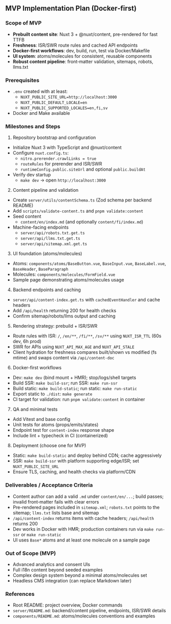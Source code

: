 ## MVP Implementation Plan (Docker‑first)

### Scope of MVP
- **Prebuilt content site**: Nuxt 3 + @nuxt/content, pre-rendered for fast TTFB
- **Freshness**: ISR/SWR route rules and cached API endpoints
- **Docker-first workflows**: dev, build, run, test via Docker/Makefile
- **UI system**: atoms/molecules for consistent, reusable components
- **Robust content pipeline**: front‑matter validation, sitemaps, robots, llms.txt

### Prerequisites
- `.env` created with at least:
  - `NUXT_PUBLIC_SITE_URL=http://localhost:3000`
  - `NUXT_PUBLIC_DEFAULT_LOCALE=en`
  - `NUXT_PUBLIC_SUPPORTED_LOCALES=en,fi,sv`
- Docker and Make available

### Milestones and Steps

1) Repository bootstrap and configuration
- Initialize Nuxt 3 with TypeScript and @nuxt/content
- Configure `nuxt.config.ts`:
  - `nitro.prerender.crawlLinks = true`
  - `routeRules` for prerender and ISR/SWR
  - `runtimeConfig.public.siteUrl` and optional `public.buildAt`
- Verify dev startup
  - `make dev` → open `http://localhost:3000`

2) Content pipeline and validation
- Create `server/utils/contentSchema.ts` (Zod schema per backend README)
- Add `scripts/validate-content.ts` and `pnpm validate:content`
- Seed content
  - `content/en/index.md` (and optionally `content/fi/index.md`)
- Machine-facing endpoints
  - `server/api/robots.txt.get.ts`
  - `server/api/llms.txt.get.ts`
  - `server/api/sitemap.xml.get.ts`

3) UI foundation (atoms/molecules)
- Atoms: `components/atoms/BaseButton.vue`, `BaseInput.vue`, `BaseLabel.vue`, `BaseHeader`, `BaseParagraph`
- Molecules: `components/molecules/FormField.vue`
- Sample page demonstrating atoms/molecules usage

4) Backend endpoints and caching
- `server/api/content-index.get.ts` with `cachedEventHandler` and cache headers
- Add `/api/health` returning 200 for health checks
- Confirm sitemap/robots/llms output and caching

5) Rendering strategy: prebuild + ISR/SWR
- Route rules with ISR: `/`, `/en/**`, `/fi/**`, `/sv/**` using `NUXT_ISR_TTL` (60s dev, 6h prod)
- SWR for APIs using `NUXT_API_MAX_AGE` and `NUXT_API_STALE`
- Client hydration for freshness compares built/shown vs modified (fs mtime) and swaps content via `/api/content-doc`

6) Docker-first workflows
- Dev: `make dev` (bind mount + HMR); stop/logs/shell targets
- Build SSR: `make build-ssr`; run SSR: `make run-ssr`
- Build static: `make build-static`; run static: `make run-static`
- Export static to `./dist`: `make generate`
- CI target for validation: run `pnpm validate:content` in container

7) QA and minimal tests
- Add Vitest and base config
- Unit tests for atoms (props/emits/states)
- Endpoint test for `content-index` response shape
- Include lint + typecheck in CI (containerized)

8) Deployment (choose one for MVP)
- Static: `make build-static` and deploy behind CDN; cache aggressively
- SSR: `make build-ssr` with platform supporting edge/ISR; set `NUXT_PUBLIC_SITE_URL`
- Ensure TLS, caching, and health checks via platform/CDN

### Deliverables / Acceptance Criteria
- Content author can add a valid `.md` under `content/en/...`; build passes; invalid front‑matter fails with clear errors
- Pre-rendered pages included in `sitemap.xml`; `robots.txt` points to the sitemap; `llms.txt` lists base and sitemap
- `/api/content-index` returns items with cache headers; `/api/health` returns 200
- Dev works in Docker with HMR; production containers run via `make run-ssr` or `make run-static`
- UI uses `Base*` atoms and at least one molecule on a sample page

### Out of Scope (MVP)
- Advanced analytics and consent UIs
- Full i18n content beyond seeded examples
- Complex design system beyond a minimal atoms/molecules set
- Headless CMS integration (can replace Markdown later)

### References
- Root README: project overview, Docker commands
- `server/README.md`: backend/content pipeline, endpoints, ISR/SWR details
- `components/README.md`: atoms/molecules conventions and examples


